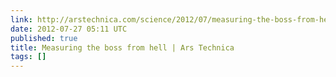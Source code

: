 ```yaml
---
link: http://arstechnica.com/science/2012/07/measuring-the-boss-from-hell/
date: 2012-07-27 05:11 UTC
published: true
title: Measuring the boss from hell | Ars Technica
tags: []
---
```




